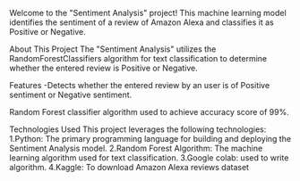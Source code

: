 Welcome to the "Sentiment Analysis" project! This machine learning model identifies the sentiment of a review of Amazon Alexa and classifies it as Positive or Negative.

About This Project The "Sentiment Analysis" utilizes the RandomForestClassifiers algorithm for text classification to determine whether the entered review is Positive or Negative.

Features -Detects whether the entered review by an user is of Positive sentiment or Negative sentiment.

Random Forest classifier algorithm used to achieve accuracy score of 99%.

Technologies Used This project leverages the following technologies:
1.Python: The primary programming language for building and deploying the Sentiment Analysis model.
2.Random Forest Algorithm: The machine learning algorithm used for text classification.
3.Google colab: used to write algorithm.
4.Kaggle: To download Amazon Alexa reviews dataset

